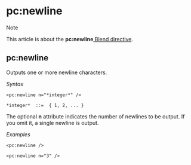 # pc:newline



> [!NOTE]
> This article is about the **pc:newline**[ Blend directive](/docs/Repositories/Blend%20directives).

## **pc:newline**

Outputs one or more newline characters.

*Syntax*

```
<pc:newline n="*integer*" />

*integer*  ::=  { 1, 2, ... }
```

The optional **n** attribute indicates the number of newlines to be output. If you omit it, a single newline is output.

*Examples*

```language-xml
<pc:newline />
```

```language-xml
<pc:newline n="3" />
```

 